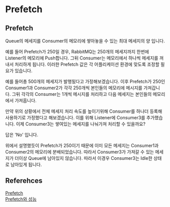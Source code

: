 # Prefetch 

## Prefetch 
Queue의 메세지를 Consumer의 메모리에 쌓아놓을 수 있는 최대 메세지의 양 입니다.


예를 들어 Prefetch가 250일 경우, RabbitMQ는 250개의 메세지까지 한번에 Listener의 메모리에 Push합니다. 그뒤 Consumer는 메모리에서 하나씩 메세지를 꺼내서 처리하게 됩니다. 이러한 Prefetch 값은 각 어플리케이션 환경에 맞도록 조정할 필요가 있습니다.

예를 들어총 500개의 메세지가 발행됬다고 가정해보겠습니다. 이후 Prefetch가 250인 Consumer1과 Consumer2가 각각 250개씩 본인들의 메모리에 메시지를 가져갑니다. 그뒤 각각의 Consumer는 1개씩 메시지를 처리하고 다음 메세지는 본인들의 메모리에서 가져옵니다.

만약 위의 상황에서 전체 메세지 처리 속도를 높이기위해 Consumer를 하나더 등록해 사용하기로 가정했다고 해보겠습니다. 이를 위해 Listener에 Consumer3를 추가했습니다. 이제 Consumer3는 쌓여있는 메세지를 나눠가져 처리할 수 있을까요?

답은 'No' 입니다.

위에서 설명했듯이 Prefetch가 250이기 때문에 이미 모든 메세지는 Consumer1과 Consumer2의 메모리에 분배되었습니다. 따라서 Consumer3가 가져갈 수 있는 메세지가 더이상 Queue에 남아있지 않습니다. 따라서 이경우 Consumer3는 Idle한 상태로 남아있게 됩니다.





## Referehces

[Prefetch](https://minholee93.tistory.com/entry/RabbitMQ-Prefetch)      
[Prefetch와 성능](https://velog.io/@sdb016/RabbitMQ-Prefetch%EC%99%80-%EC%84%B1%EB%8A%A5)     